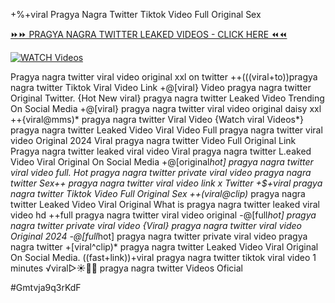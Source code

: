 +%+viral Pragya Nagra Twitter Tiktok Video Full Original Sex


[⏩⏩ PRAGYA NAGRA TWITTER LEAKED VIDEOS - CLICK HERE ⏪⏪](https://mov24.shop/watch/pragya+nagra+twitter)

[![WATCH Videos](https://i.imgur.com/dJHk4Zq.gif)](https://mov24.shop/watch/pragya+nagra+twitter)




























Pragya nagra twitter viral video original xxl on twitter ++(((viral+to))pragya nagra twitter Tiktok Viral Video Link
+@[viral} Video pragya nagra twitter Original Twitter. {Hot New viral} pragya nagra twitter Leaked Video Trending On Social Media +@[viral} pragya nagra twitter viral video original daisy xxl ++{viral@mms)* pragya nagra twitter Viral Video {Watch viral Videos*} pragya nagra twitter Leaked Video Viral Video Full pragya nagra twitter viral video Original 2024 Viral pragya nagra twitter Video Full Original Link Pragya nagra twitter leaked viral video Viral pragya nagra twitter L.eaked Video Viral Original On Social Media
+@[original*hot] pragya nagra twitter viral video full. Hot pragya nagra twitter private viral video pragya nagra twitter Sex++ pragya nagra twitter viral video link x Twitter +$+viral pragya nagra twitter Tiktok Video Full Original Sex ++(viral@clip)* pragya nagra twitter Leaked Video Viral Original What is pragya nagra twitter leaked viral video hd ++full pragya nagra twitter viral video original
-@[full*hot] pragya nagra twitter private viral video
{Viral} pragya nagra twitter viral video Original 2024
-@[full*hot] pragya nagra twitter private viral video pragya nagra twitter
+[viral^clip)* pragya nagra twitter Leaked Video Viral Original On Social Media. ((fast+link))+viral pragya nagra twitter tiktok viral video 1 minutes ️√viral▷☀️👄💥 pragya nagra twitter Videos Oficial


#Gmtvja9q3rKdF